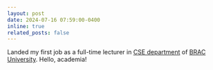 ```yaml
---
layout: post
date: 2024-07-16 07:59:00-0400
inline: true
related_posts: false
---
```


Landed my first job as a full-time lecturer in [CSE department](https://cse.sds.bracu.ac.bd/) of [BRAC University](https://www.bracu.ac.bd/). Hello, academia!
